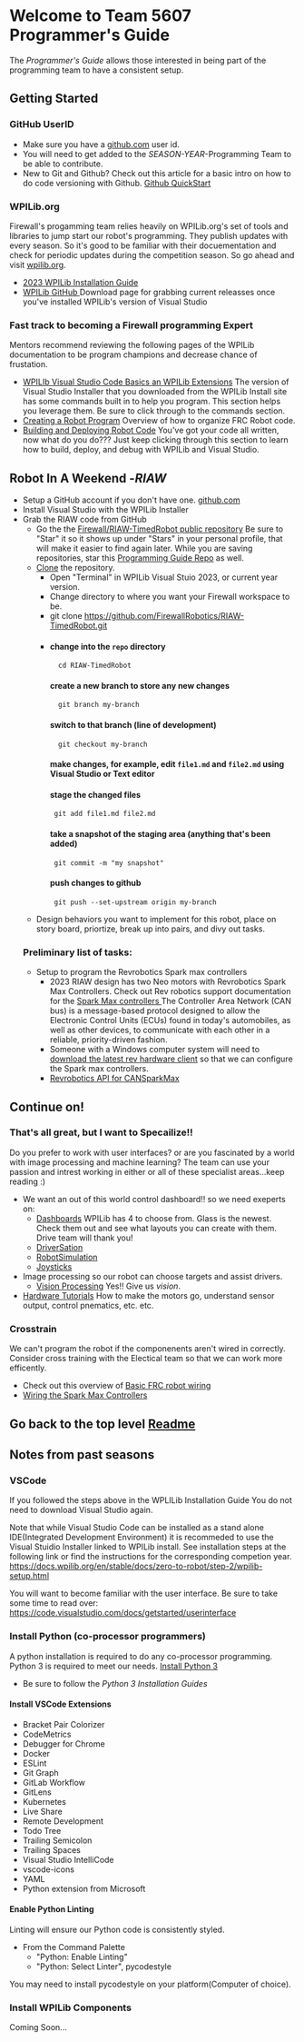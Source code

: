 # Welcome to Team 5607 Programmer's Guide

The *Programmer's Guide* allows those interested in being part of the programming team to have a consistent setup.

## Getting Started

### GitHub UserID

* Make sure you have a [github.com](https://github.com) user id.
* You will need to get added to the *SEASON-YEAR*-Programming Team to be able to contribute.
* New to Git and Github? Check out this article for a basic intro on how to do code versioning with Github. [Github QuickStart](https://docs.github.com/en/get-started/quickstart/hello-world)

  
### WPILib.org
Firewall's progamming team relies heavily on WPILib.org's set of tools and libraries to jump start our robot's programming. They publish updates with every season. So it's good to be familiar with their docuementation and check for periodic updates during the competition season.  So go ahead and visit [wpilib.org](http://wpilib.org).
* [2023 WPILib Installation Guide](https://docs.wpilib.org/en/stable/docs/zero-to-robot/step-2/wpilib-setup.html)
* [WPILib GitHub ](https://github.com/wpilibsuite/allwpilib/releases/tag/v2023.4.3) Download page for grabbing current releasses once you've installed WPILib's version of Visual Studio

### Fast track to becoming a Firewall programming Expert
Mentors recommend reviewing the following pages of the WPILib documentation to be program champions and decrease chance of frustation.
* [WPILIb Visual Studio Code Basics an WPILib Extensions](https://docs.wpilib.org/en/stable/docs/software/vscode-overview/vscode-basics.html) The version of Visual Studio Installer that you downloaded from the WPILib Install site has some commands built in to help you program. This section helps you leverage them. Be sure to click through to the commands section.
*  [Creating a Robot Program](https://docs.wpilib.org/en/stable/docs/software/vscode-overview/creating-robot-program.html) Overview of how to organize FRC Robot code. 
* [Building and Deploying Robot Code](https://docs.wpilib.org/en/stable/docs/software/vscode-overview/deploying-robot-code.html#) You've got your code all written, now what do you do??? Just keep clicking through this section to learn how to build, deploy, and debug with WPILib and Visual Studio.

## Robot In A Weekend -*RIAW*
* Setup a GitHub account if you don't have one. [github.com](https://github.com)
* Install Visual Studio with the WPILib Installer
* Grab the RIAW code from GitHub
     * Go the the  [Firewall/RIAW-TimedRobot public repository](https://github.com/FirewallRobotics/RIAW-TimedRobot.git) Be sure to "Star" it so it shows up under "Stars" in your personal profile, that will make it easier to find again later. While you are saving repositories, star this [Programming Guide Repo](https://github.com/FirewallRobotics/ProgrammingSetup) as well.
     * [Clone](https://docs.github.com/en/repositories/creating-and-managing-repositories/cloning-a-repository) the repository.
       * Open "Terminal" in WPILib Visual Stuio 2023, or current year version.
       * Change directory to where you want your Firewall workspace to be.
       * git clone https://github.com/FirewallRobotics/RIAW-TimedRobot.git
       * #### change into the `repo` directory
               cd RIAW-TimedRobot

         #### create a new branch to store any new changes
               git branch my-branch

         #### switch to that branch (line of development)
               git checkout my-branch

         #### make changes, for example, edit `file1.md` and `file2.md` using Visual Studio or Text editor
         #### stage the changed files
              git add file1.md file2.md

         #### take a snapshot of the staging area (anything that's been added)
              git commit -m "my snapshot"

         #### push changes to github
              git push --set-upstream origin my-branch      
         
  * Design behaviors you want to implement for this robot, place on story board, priortize, break up into pairs, and divy out tasks.
  ### Preliminary list of tasks:
   * Setup to program the Revrobotics Spark max controllers
      * 2023 RIAW design has two Neo motors with Revrobotics Spark Max Controllers. Check out Rev robotics support documentation for the [Spark Max controllers
](https://docs.revrobotics.com/sparkmax/gs-sm) The Controller Area Network (CAN bus) is a message-based protocol designed to allow the Electronic Control Units (ECUs) found in today's automobiles, as well as other devices, to communicate with each other in a reliable, priority-driven fashion.
      * Someone with a Windows computer system will need to [ download the latest rev hardware client](https://docs.revrobotics.com/sparkmax/rev-hardware-client/getting-started-with-the-rev-hardware-client#installation-instructions) so that we can configure the Spark max controllers.
      * [Revrobotics API for CANSparkMax](https://codedocs.revrobotics.com/java/com/revrobotics/package-summary.html) 
  
## Continue on!
### That's all great, but I want to Specailize!!
Do you prefer to work with user interfaces? or are you fascinated by a world with image processing and machine learning?  The team can use your passion and intrest working in either or all of these specialist areas...keep reading :)
* We want an out of this world control dashboard!! so we need exeperts on:
  * [ Dashboards](https://docs.wpilib.org/en/stable/docs/software/dashboards/index.html) WPILib has 4 to choose from. Glass is the newest. Check them out and see what layouts you can create with them. Drive team will thank you!
  * [ DriverSation](https://docs.wpilib.org/en/stable/docs/software/driverstation/index.html#)
  * [ RobotSimulation](https://docs.wpilib.org/en/stable/docs/software/wpilib-tools/robot-simulation/index.html)
  * [ Joysticks ](https://docs.wpilib.org/en/stable/docs/software/basic-programming/joystick.html#driver-station-joysticks)
* Image processing so our robot can choose targets and assist drivers.
  * [ Vision Processing](https://docs.wpilib.org/en/stable/docs/software/vision-processing/index.html) Yes!! Give us _*vision*_.
* [ Hardware Tutorials](https://docs.wpilib.org/en/stable/docs/hardware/hardware-tutorials/index.html) How to make the motors go, understand sensor output, control pnematics, etc. etc.

### Crosstrain
We can't program the robot if the componenents aren't wired in correctly. Consider cross training with the Electical team so that we can work more efficently.
* Check out this overview of [Basic FRC robot wiring](https://docs.wpilib.org/en/stable/docs/zero-to-robot/step-1/intro-to-frc-robot-wiring.html#attach-battery-connector-to-pdp)
* [ Wiring the Spark Max Controllers](https://docs.revrobotics.com/sparkmax/gs-sm)

## Go back to the top level [Readme](https://github.com/FirewallRobotics/ProgrammingSetup/blob/main/README.md#programmingsetup)

## Notes from past seasons
### VSCode
If you followed the steps above in the WPLILib Installation Guide You do not need to download Visual Studio again.

Note that while Visual Studio Code can be installed as a stand alone IDE(Integrated Development Environment) it is recommeded
to use the Visual Stuidio Installer linked to WPILib install. See installation steps at the following link or find the 
instructions for the corresponding competion year.
https://docs.wpilib.org/en/stable/docs/zero-to-robot/step-2/wpilib-setup.html

You will want to become familiar with the user interface.  Be sure to take some time to read over:  https://code.visualstudio.com/docs/getstarted/userinterface

### Install Python (co-processor programmers)

A python installation is required to do any co-processor programming.  Python 3 is required to meet our needs.
[Install Python 3](https://docs.python-guide.org/starting/installation/)
* Be sure to follow the *Python 3 Installation Guides*

#### Install VSCode Extensions

* Bracket Pair Colorizer
* CodeMetrics
* Debugger for Chrome
* Docker
* ESLint
* Git Graph
* GitLab Workflow
* GitLens
* Kubernetes
* Live Share
* Remote Development
* Todo Tree
* Trailing Semicolon
* Trailing Spaces
* Visual Studio IntelliCode
* vscode-icons
* YAML
* Python extension from Microsoft

#### Enable Python Linting

Linting will ensure our Python code is consistently styled.
  * From the Command Palette
    * "Python: Enable Linting"
    * "Python: Select Linter", pycodestyle

You may need to install pycodestyle on your platform(Computer of choice).

### Install WPILib Components

Coming Soon...
